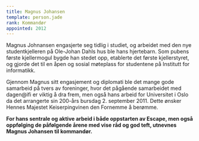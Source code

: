 ```yaml
---
title: Magnus Johansen
template: person.jade
rank: Kommandør
appointed: 2012
---
```


Magnus Johnansen engasjerte seg tidlig i studiet, og arbeidet med den nye studentkjelleren på Ole-Johan Dahls hus ble hans hjertebarn. Som pubens første kjellermogul bygde han stedet opp, etablerte det første kjellerstyret, og gjorde det til en åpen og sosial møteplass for studentene på Institutt for informatikk.

Gjennom Magnus sitt engasjement og diplomati ble det mange gode samarbeid på tvers av foreninger, hvor det pågående samarbeidet med dagen@ifi er viktig å dra frem, men også hans arbeid for Universitet i Oslo da det arrangerte sin 200-års bursdag 2. september 2011. Dette ønsker Hennes Majestet Keiserpingvinen den Fornemme å berømme.

**For hans sentrale og aktive arbeid i både oppstarten av Escape, men også oppfølging de påfølgende årene med vise råd og god teft, utnevnes Magnus Johansen til kommandør.**
